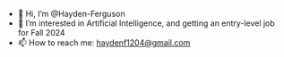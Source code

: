 - 👋 Hi, I’m @Hayden-Ferguson
- 👀 I’m interested in Artificial Intelligence, and getting an entry-level job for Fall 2024
- 📫 How to reach me: haydenf1204@gmail.com

